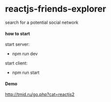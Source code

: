# reactjs-friends-explorer
search for a potential social network
#### how to start
start server:

   -  npm run dev 

start client:

   -  npm run start 
#### Demo
http://tmid.ru/go.php?cat=reactjs2